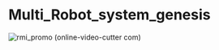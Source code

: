 # Multi_Robot_system_genesis

![rmi_promo (online-video-cutter com)](https://user-images.githubusercontent.com/62277665/141670475-6f20c4af-8438-489b-abf0-58a1c146416f.gif)
